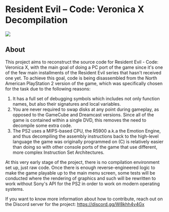 # Resident Evil – Code: Veronica X Decompilation

<img src="https://i.imgur.com/xj2ujPy.jpeg"/>

## About

This project aims to reconstruct the source code for Resident Evil - Code: Veronica X, with the main goal of doing a PC port of the game since it's one of the few main installments of the Resident Evil series that hasn't received one yet. To achieve this goal, code is being disassembled from the North American PlayStation 2 version of the game, which was specifically chosen for the task due to the following reasons:

1) It has a full set of debugging symbols which includes not only function names, but also their signatures and local variables.
2) You are never required to swap disks at any point during gameplay, as opposed to the GameCube and Dreamcast versions. Since all of the game is contained within a single DVD, this removes the need to decompile some extra code.  
3) The PS2 uses a MIPS-based CPU, the R5900 a.k.a the Emotion Engine, and thus decompiling the assembly instructions back to the high-level language the game was originally programmed on (C) is relatively easier than doing so with other console ports of the game that use different, more complex Instruction Set Architectures.

At this very early stage of the project, there is no compilation environment set up, just raw code. Once there is enough reverse-engineered logic to make the game playable up to the main menu screen, some tests will be conducted where the rendering of graphics and such will be rewritten to work without Sony's API for the PS2 in order to work on modern operating systems. 

If you want to know more information about how to contribute, reach out on the Discord server for the project: https://discord.gg/W8khh4v4Gx
